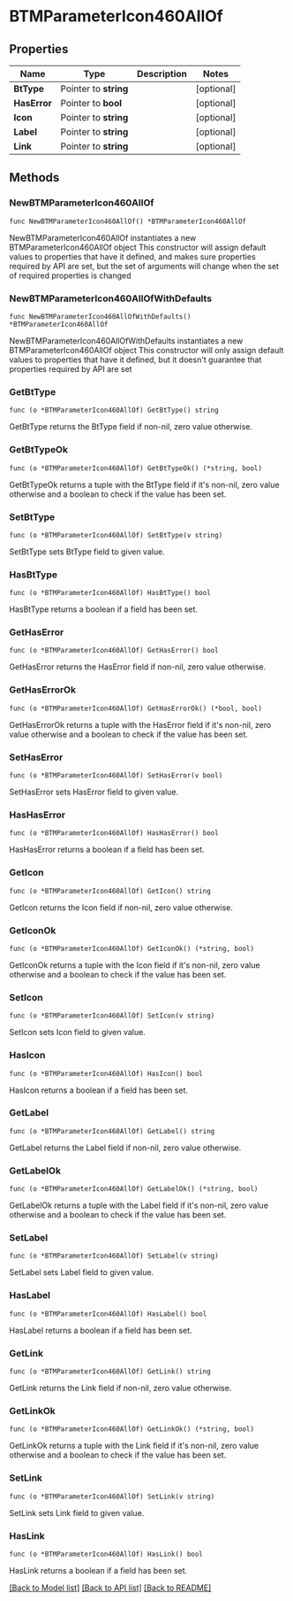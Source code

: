 # BTMParameterIcon460AllOf

## Properties

Name | Type | Description | Notes
------------ | ------------- | ------------- | -------------
**BtType** | Pointer to **string** |  | [optional] 
**HasError** | Pointer to **bool** |  | [optional] 
**Icon** | Pointer to **string** |  | [optional] 
**Label** | Pointer to **string** |  | [optional] 
**Link** | Pointer to **string** |  | [optional] 

## Methods

### NewBTMParameterIcon460AllOf

`func NewBTMParameterIcon460AllOf() *BTMParameterIcon460AllOf`

NewBTMParameterIcon460AllOf instantiates a new BTMParameterIcon460AllOf object
This constructor will assign default values to properties that have it defined,
and makes sure properties required by API are set, but the set of arguments
will change when the set of required properties is changed

### NewBTMParameterIcon460AllOfWithDefaults

`func NewBTMParameterIcon460AllOfWithDefaults() *BTMParameterIcon460AllOf`

NewBTMParameterIcon460AllOfWithDefaults instantiates a new BTMParameterIcon460AllOf object
This constructor will only assign default values to properties that have it defined,
but it doesn't guarantee that properties required by API are set

### GetBtType

`func (o *BTMParameterIcon460AllOf) GetBtType() string`

GetBtType returns the BtType field if non-nil, zero value otherwise.

### GetBtTypeOk

`func (o *BTMParameterIcon460AllOf) GetBtTypeOk() (*string, bool)`

GetBtTypeOk returns a tuple with the BtType field if it's non-nil, zero value otherwise
and a boolean to check if the value has been set.

### SetBtType

`func (o *BTMParameterIcon460AllOf) SetBtType(v string)`

SetBtType sets BtType field to given value.

### HasBtType

`func (o *BTMParameterIcon460AllOf) HasBtType() bool`

HasBtType returns a boolean if a field has been set.

### GetHasError

`func (o *BTMParameterIcon460AllOf) GetHasError() bool`

GetHasError returns the HasError field if non-nil, zero value otherwise.

### GetHasErrorOk

`func (o *BTMParameterIcon460AllOf) GetHasErrorOk() (*bool, bool)`

GetHasErrorOk returns a tuple with the HasError field if it's non-nil, zero value otherwise
and a boolean to check if the value has been set.

### SetHasError

`func (o *BTMParameterIcon460AllOf) SetHasError(v bool)`

SetHasError sets HasError field to given value.

### HasHasError

`func (o *BTMParameterIcon460AllOf) HasHasError() bool`

HasHasError returns a boolean if a field has been set.

### GetIcon

`func (o *BTMParameterIcon460AllOf) GetIcon() string`

GetIcon returns the Icon field if non-nil, zero value otherwise.

### GetIconOk

`func (o *BTMParameterIcon460AllOf) GetIconOk() (*string, bool)`

GetIconOk returns a tuple with the Icon field if it's non-nil, zero value otherwise
and a boolean to check if the value has been set.

### SetIcon

`func (o *BTMParameterIcon460AllOf) SetIcon(v string)`

SetIcon sets Icon field to given value.

### HasIcon

`func (o *BTMParameterIcon460AllOf) HasIcon() bool`

HasIcon returns a boolean if a field has been set.

### GetLabel

`func (o *BTMParameterIcon460AllOf) GetLabel() string`

GetLabel returns the Label field if non-nil, zero value otherwise.

### GetLabelOk

`func (o *BTMParameterIcon460AllOf) GetLabelOk() (*string, bool)`

GetLabelOk returns a tuple with the Label field if it's non-nil, zero value otherwise
and a boolean to check if the value has been set.

### SetLabel

`func (o *BTMParameterIcon460AllOf) SetLabel(v string)`

SetLabel sets Label field to given value.

### HasLabel

`func (o *BTMParameterIcon460AllOf) HasLabel() bool`

HasLabel returns a boolean if a field has been set.

### GetLink

`func (o *BTMParameterIcon460AllOf) GetLink() string`

GetLink returns the Link field if non-nil, zero value otherwise.

### GetLinkOk

`func (o *BTMParameterIcon460AllOf) GetLinkOk() (*string, bool)`

GetLinkOk returns a tuple with the Link field if it's non-nil, zero value otherwise
and a boolean to check if the value has been set.

### SetLink

`func (o *BTMParameterIcon460AllOf) SetLink(v string)`

SetLink sets Link field to given value.

### HasLink

`func (o *BTMParameterIcon460AllOf) HasLink() bool`

HasLink returns a boolean if a field has been set.


[[Back to Model list]](../README.md#documentation-for-models) [[Back to API list]](../README.md#documentation-for-api-endpoints) [[Back to README]](../README.md)


